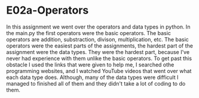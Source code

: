 # E02a-Operators
In this assignment we went over the operators and data types in python. In the main.py the first operators were the basic operators. The basic operators are addition, substraction, divison, multiplication, etc. The basic operators were the easiest parts of the assignments, the hardest part of the assignment were the data types. They were the hardest part, because I've never had experience with them unlike the basic operators. To get past this obstacle I used the links that were given to help me, I searched othe programming websites, and I watched YouTube videos that went over what each data type does. Although, many of the data types were difficult I managed to finished all of them and they didn't take a lot of coding to do them. 

